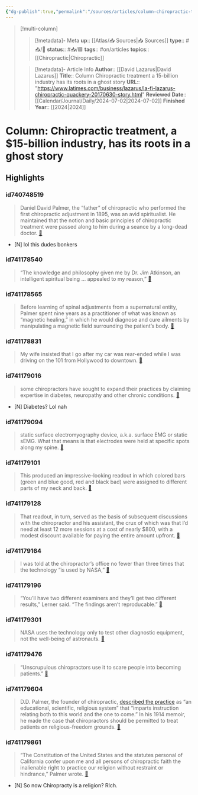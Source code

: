 ```yaml
---
{"dg-publish":true,"permalink":"/sources/articles/column-chiropractic-treatment-a-15-billion-industry-has-its-roots-in-a-ghost-story/"}
---
```


> [!multi-column]
>> [!metadata]- Meta
>> **up**:: [[Atlas/📥 Sources\|📥 Sources]]
>> **type**:: #📥/📰 
>> **status**:: #📥/🟩 
>> **tags**:: #on/articles
>> **topics**:: [[Chiropractic\|Chiropractic]]
>
>> [!metadata]- Article Info
>> **Author**:: [[David Lazarus\|David Lazarus]]
>> **Title**:: Column Chiropractic treatment a 15-billion industry has its roots in a ghost story
>> **URL**:: "https://www.latimes.com/business/lazarus/la-fi-lazarus-chiropractic-quackery-20170630-story.html"
>> **Reviewed Date**:: [[Calendar/Journal/Daily/2024-07-02\|2024-07-02]]
>> **Finished Year**:: [[2024\|2024]]

# Column: Chiropractic treatment, a $15-billion industry, has its roots in a ghost story

## Highlights
### id740748519

> Daniel David Palmer, the “father” of chiropractic who performed the first chiropractic adjustment in 1895, was an avid spiritualist. He maintained that the notion and basic principles of chiropractic treatment were passed along to him during a seance by a long-dead doctor. <span class='highlight-link'>[🔗](https://read.readwise.io/read/01j1qr147d62wx35svc06jv2vf)</span>

- [N] lol this dudes bonkers

### id741178540

> “The knowledge and philosophy given me by Dr. Jim Atkinson, an intelligent spiritual being ... appealed to my reason,” <span class='highlight-link'>[🔗](https://read.readwise.io/read/01j1tjv9pvag759j8e8fja86a3)</span>

### id741178565

> Before learning of spinal adjustments from a supernatural entity, Palmer spent nine years as a practitioner of what was known as “magnetic healing,” in which he would diagnose and cure ailments by manipulating a magnetic field surrounding the patient’s body. <span class='highlight-link'>[🔗](https://read.readwise.io/read/01j1tjvq80p59292pqq2jb21wp)</span>

### id741178831

> My wife insisted that I go after my car was rear-ended while I was driving on the 101 from Hollywood to downtown. <span class='highlight-link'>[🔗](https://read.readwise.io/read/01j1tk0p8p2as9we8d4swxd6sw)</span>

### id741179016

> some chiropractors have sought to expand their practices by claiming expertise in diabetes, neuropathy and other chronic conditions. <span class='highlight-link'>[🔗](https://read.readwise.io/read/01j1tk3ssftzmddb3wqt4fap6v)</span>

- [N] Diabetes? Lol nah

### id741179094

> static surface electromyography device, a.k.a. surface EMG or static sEMG. What that means is that electrodes were held at specific spots along my spine. <span class='highlight-link'>[🔗](https://read.readwise.io/read/01j1tk6qbrb3b1yk5f138ejcg1)</span>

### id741179101

> This produced an impressive-looking readout in which colored bars (green and blue good, red and black bad) were assigned to different parts of my neck and back. <span class='highlight-link'>[🔗](https://read.readwise.io/read/01j1tk6zj69ndqbyd7w8dxraxv)</span>

### id741179128

> That readout, in turn, served as the basis of subsequent discussions with the chiropractor and his assistant, the crux of which was that I’d need at least 12 more sessions at a cost of nearly $800, with a modest discount available for paying the entire amount upfront. <span class='highlight-link'>[🔗](https://read.readwise.io/read/01j1tk7k17mmv0tfp153ebxh10)</span>

### id741179164

> I was told at the chiropractor’s office no fewer than three times that the technology “is used by NASA,” <span class='highlight-link'>[🔗](https://read.readwise.io/read/01j1tk934hxhg8jyvp8gm8e4t7)</span>

### id741179196

> “You’ll have two different examiners and they’ll get two different results,” Lerner said. “The findings aren’t reproducable.” <span class='highlight-link'>[🔗](https://read.readwise.io/read/01j1tk9w9rd13rh427bmpxzzcx)</span>

### id741179301

> NASA uses the technology only to test other diagnostic equipment, not the well-being of astronauts. <span class='highlight-link'>[🔗](https://read.readwise.io/read/01j1tkamsr1a4c5dj1tepra8jw)</span>

### id741179476

> “Unscrupulous chiropractors use it to scare people into becoming patients.” <span class='highlight-link'>[🔗](https://read.readwise.io/read/01j1tkay16tps021trxajxdjhx)</span>

### id741179604

> D.D. Palmer, the founder of chiropractic, [described the practice](https://philosophyofchiropractic.com/wp-content/uploads/2012/04/DD-Palmer-quote-THE-MORAL-AND-RELIGIOUS-DUTY-OF-A-CHIROPRACTOR.pdf) as “an educational, scientific, religious system” that “imparts instruction relating both to this world and the one to come.” In his 1914 memoir, he made the case that chiropractors should be permitted to treat patients on religious-freedom grounds. <span class='highlight-link'>[🔗](https://read.readwise.io/read/01j1tkc8nkdsfrsfdnddn5v66g)</span>

### id741179861

> “The Constitution of the United States and the statutes personal of California confer upon me and all persons of chiropractic faith the inalienable right to practice our religion without restraint or hindrance,” Palmer wrote. <span class='highlight-link'>[🔗](https://read.readwise.io/read/01j1tkgcg5f20p7zrbqc6cn8xg)</span>

- [N] So now Chiropracty is a religion? RIch.



